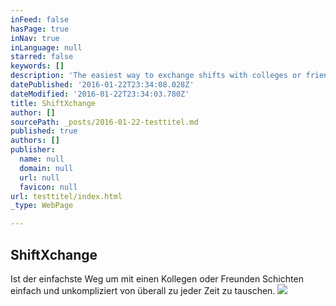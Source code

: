 ```yaml
---
inFeed: false
hasPage: true
inNav: true
inLanguage: null
starred: false
keywords: []
description: 'The easiest way to exchange shifts with colleges or friends!'
datePublished: '2016-01-22T23:34:08.028Z'
dateModified: '2016-01-22T23:34:03.780Z'
title: ShiftXchange
author: []
sourcePath: _posts/2016-01-22-testtitel.md
published: true
authors: []
publisher:
  name: null
  domain: null
  url: null
  favicon: null
url: testtitel/index.html
_type: WebPage

---
```

## ShiftXchange 

Ist der einfachste Weg um mit einen Kollegen oder Freunden Schichten einfach und unkompliziert von überall zu jeder Zeit zu tauschen. ![](https://s3-us-west-2.amazonaws.com/the-grid-img/p/76c2c3b852ca58475bdfc8211e8a8891d7cee981.png)